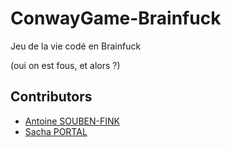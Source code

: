 # ConwayGame-Brainfuck
Jeu de la vie codé en Brainfuck

(oui on est fous, et alors ?)

## Contributors
- [Antoine SOUBEN-FINK](https://github.com/DocSystem)
- [Sacha PORTAL](https://github.com/sacha-portal)
